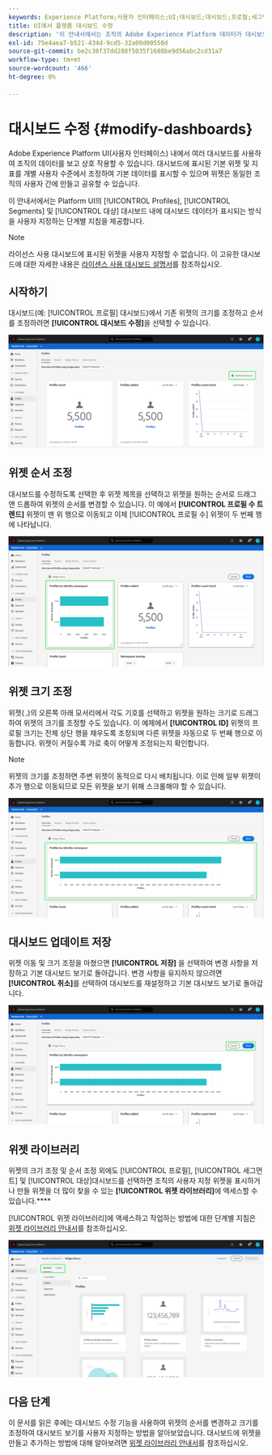 ```yaml
---
keywords: Experience Platform;사용자 인터페이스;UI;대시보드;대시보드;프로필;세그먼트;대상;라이선스 사용
title: UI에서 플랫폼 대시보드 수정
description: '이 안내서에서는 조직의 Adobe Experience Platform 데이터가 대시보드 내에 표시되는 방식을 사용자 지정하는 단계별 지침을 제공합니다. '
exl-id: 75e4aea7-b521-434d-9cd5-32a00d00550d
source-git-commit: be2c38f37dd288f5035f1688be9d56abc2cd31a7
workflow-type: tm+mt
source-wordcount: '466'
ht-degree: 0%

---
```


# 대시보드 수정 {#modify-dashboards}

Adobe Experience Platform UI(사용자 인터페이스) 내에서 여러 대시보드를 사용하여 조직의 데이터를 보고 상호 작용할 수 있습니다. 대시보드에 표시된 기본 위젯 및 지표를 개별 사용자 수준에서 조정하여 기본 데이터를 표시할 수 있으며 위젯은 동일한 조직의 사용자 간에 만들고 공유할 수 있습니다.

이 안내서에서는 Platform UI의 [!UICONTROL Profiles], [!UICONTROL Segments] 및 [!UICONTROL 대상] 대시보드 내에 대시보드 데이터가 표시되는 방식을 사용자 지정하는 단계별 지침을 제공합니다.

>[!NOTE]
>
>라이선스 사용 대시보드에 표시된 위젯을 사용자 지정할 수 없습니다. 이 고유한 대시보드에 대한 자세한 내용은 [라이센스 사용 대시보드 설명서](../guides/license-usage.md)를 참조하십시오.

## 시작하기

대시보드(예: [!UICONTROL 프로필] 대시보드)에서 기존 위젯의 크기를 조정하고 순서를 조정하려면 **[!UICONTROL 대시보드 수정]**&#x200B;을 선택할 수 있습니다.

![](../images/customization/modify-dashboard.png)

## 위젯 순서 조정

대시보드를 수정하도록 선택한 후 위젯 제목을 선택하고 위젯을 원하는 순서로 드래그 앤 드롭하여 위젯의 순서를 변경할 수 있습니다. 이 예에서 **[!UICONTROL 프로필 수 트렌드]** 위젯이 맨 위 행으로 이동되고 이제 [!UICONTROL 프로필 수] 위젯이 두 번째 행에 나타납니다.

![](../images/customization/move-widget.png)

## 위젯 크기 조정

위젯(`⌟`)의 오른쪽 아래 모서리에서 각도 기호를 선택하고 위젯을 원하는 크기로 드래그하여 위젯의 크기를 조정할 수도 있습니다. 이 예제에서 **[!UICONTROL ID]** 위젯의 프로필 크기는 전체 상단 행을 채우도록 조정되며 다른 위젯을 자동으로 두 번째 행으로 이동합니다. 위젯이 커질수록 가로 축이 어떻게 조정되는지 확인합니다.

>[!NOTE]
>
>위젯의 크기를 조정하면 주변 위젯이 동적으로 다시 배치됩니다. 이로 인해 일부 위젯이 추가 행으로 이동되므로 모든 위젯을 보기 위해 스크롤해야 할 수 있습니다.

![](../images/customization/resize-widget.png)

## 대시보드 업데이트 저장

위젯 이동 및 크기 조정을 마쳤으면 **[!UICONTROL 저장]** 을 선택하여 변경 사항을 저장하고 기본 대시보드 보기로 돌아갑니다. 변경 사항을 유지하지 않으려면 **[!UICONTROL 취소]**&#x200B;를 선택하여 대시보드를 재설정하고 기본 대시보드 보기로 돌아갑니다.

![](../images/customization/save-changes.png)

## 위젯 라이브러리

위젯의 크기 조정 및 순서 조정 외에도 [!UICONTROL 프로필], [!UICONTROL 세그먼트] 및 [!UICONTROL 대상]대시보드를 선택하면 조직의 사용자 지정 위젯을 표시하거나 만들 위젯을 더 많이 찾을 수 있는 **[!UICONTROL 위젯 라이브러리]**&#x200B;에 액세스할 수 있습니다.****

[!UICONTROL 위젯 라이브러리]에 액세스하고 작업하는 방법에 대한 단계별 지침은 [위젯 라이브러리 안내서](widget-library.md)를 참조하십시오.

![](../images/customization/widget-library.png)

## 다음 단계

이 문서를 읽은 후에는 대시보드 수정 기능을 사용하여 위젯의 순서를 변경하고 크기를 조정하여 대시보드 보기를 사용자 지정하는 방법을 알아보았습니다. 대시보드에 위젯을 만들고 추가하는 방법에 대해 알아보려면 [위젯 라이브러리 안내서](widget-library.md)를 참조하십시오.
